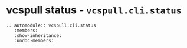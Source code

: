 # vcspull status - `vcspull.cli.status`

```{eval-rst}
.. automodule:: vcspull.cli.status
   :members:
   :show-inheritance:
   :undoc-members:
```
